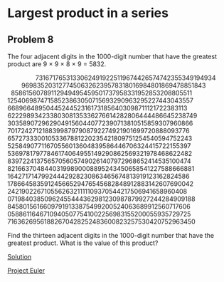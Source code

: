 # Largest product in a series

## Problem 8

The four adjacent digits in the 1000-digit number that have the greatest product are 9 × 9 × 8 × 9 = 5832.

&nbsp; &nbsp; &nbsp; &nbsp; &nbsp; &nbsp; &nbsp; &nbsp; 73167176531330624919225119674426574742355349194934
&nbsp; &nbsp; &nbsp; &nbsp; &nbsp; &nbsp; &nbsp; &nbsp; 96983520312774506326239578318016984801869478851843
&nbsp; &nbsp; &nbsp; &nbsp; &nbsp; &nbsp; &nbsp; &nbsp; 85861560789112949495459501737958331952853208805511
&nbsp; &nbsp; &nbsp; &nbsp; &nbsp; &nbsp; &nbsp; &nbsp; 12540698747158523863050715693290963295227443043557
&nbsp; &nbsp; &nbsp; &nbsp; &nbsp; &nbsp; &nbsp; &nbsp; 66896648950445244523161731856403098711121722383113
&nbsp; &nbsp; &nbsp; &nbsp; &nbsp; &nbsp; &nbsp; &nbsp; 62229893423380308135336276614282806444486645238749
&nbsp; &nbsp; &nbsp; &nbsp; &nbsp; &nbsp; &nbsp; &nbsp; 30358907296290491560440772390713810515859307960866
&nbsp; &nbsp; &nbsp; &nbsp; &nbsp; &nbsp; &nbsp; &nbsp; 70172427121883998797908792274921901699720888093776
&nbsp; &nbsp; &nbsp; &nbsp; &nbsp; &nbsp; &nbsp; &nbsp; 65727333001053367881220235421809751254540594752243
&nbsp; &nbsp; &nbsp; &nbsp; &nbsp; &nbsp; &nbsp; &nbsp; 52584907711670556013604839586446706324415722155397
&nbsp; &nbsp; &nbsp; &nbsp; &nbsp; &nbsp; &nbsp; &nbsp; 53697817977846174064955149290862569321978468622482
&nbsp; &nbsp; &nbsp; &nbsp; &nbsp; &nbsp; &nbsp; &nbsp; 83972241375657056057490261407972968652414535100474
&nbsp; &nbsp; &nbsp; &nbsp; &nbsp; &nbsp; &nbsp; &nbsp; 82166370484403199890008895243450658541227588666881
&nbsp; &nbsp; &nbsp; &nbsp; &nbsp; &nbsp; &nbsp; &nbsp; 16427171479924442928230863465674813919123162824586
&nbsp; &nbsp; &nbsp; &nbsp; &nbsp; &nbsp; &nbsp; &nbsp; 17866458359124566529476545682848912883142607690042
&nbsp; &nbsp; &nbsp; &nbsp; &nbsp; &nbsp; &nbsp; &nbsp; 24219022671055626321111109370544217506941658960408
&nbsp; &nbsp; &nbsp; &nbsp; &nbsp; &nbsp; &nbsp; &nbsp; 07198403850962455444362981230987879927244284909188
&nbsp; &nbsp; &nbsp; &nbsp; &nbsp; &nbsp; &nbsp; &nbsp; 84580156166097919133875499200524063689912560717606
&nbsp; &nbsp; &nbsp; &nbsp; &nbsp; &nbsp; &nbsp; &nbsp; 05886116467109405077541002256983155200055935729725
&nbsp; &nbsp; &nbsp; &nbsp; &nbsp; &nbsp; &nbsp; &nbsp; 71636269561882670428252483600823257530420752963450

Find the thirteen adjacent digits in the 1000-digit number that have the greatest product. What is the value of this product?

[Solution](index.js)

[Project Euler](https://projecteuler.net/problem=8)
